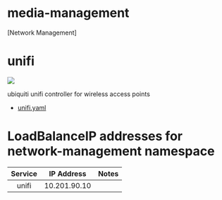 # media-management

[Network Management]

# unifi

![](https://i.imgur.com/uakfLZo.png)

ubiquiti unifi controller for wireless access points

* [unifi.yaml](unifi/unifi.yaml)

# LoadBalanceIP addresses for network-management namespace
|       Service         	| IP Address       	| Notes 	|
|:------------------:    	|-----------------	|-------	|
| unifi                 	| 10.201.90.10     	|       	|
